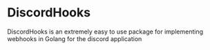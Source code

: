 # DiscordHooks
DiscordHooks is an extremely easy to use package for implementing webhooks in Golang for the discord application
